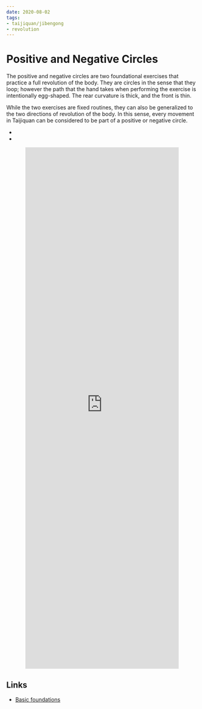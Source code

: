 ```yaml
---
date: 2020-08-02
tags:
- taijiquan/jibengong
- revolution
---
```


# Positive and Negative Circles

The positive and negative circles are two foundational exercises that practice a full revolution of the body.
They are circles in the sense that they loop; however the path that the hand takes when performing the exercise is intentionally egg-shaped.
The rear curvature is thick, and the front is thin.

While the two exercises are fixed routines, they can also be generalized to the two directions of revolution of the body.
In this sense, every movement in Taijiquan can be considered to be part of a positive or negative circle.

* <positivecircle>
* <negativecircle>

<div style="text-align: center;"><iframe width="80%" height="35%" src="https://www.youtube.com/embed/h48hslU31f0" frameborder="0" allow="accelerometer; autoplay; encrypted-media; gyroscope; picture-in-picture" allowfullscreen></iframe></div>

## Links
* [Basic foundations](http://practicalmethod.com/2010/11/basic-foundations-online-video-trailer/)
